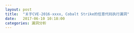 ```yaml
---
layout: post
title:  "关于CVE-2016-xxxx, Cobalt Strike的任意代码执行漏洞"
date:   2017-06-10 10:18:00
categories: 漏洞分析
---
```



